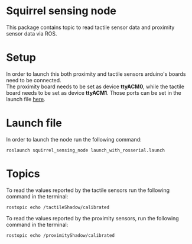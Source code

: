 # Squirrel sensing node
This package contains topic to read tactile sensor data and proximity sensor data via ROS.

# Setup
In order to launch this both proximity and tactile sensors arduino's boards need to be connected.</br>
The proximity board needs to be set as device **ttyACM0**, while the tactile board needs to be set as device **ttyACM1**.
Those ports can be set in the launch file [here](https://github.com/shadow-robot/squirrel_driver/blob/qmul/squirrel_sensing_node/launch/launch_with_rosserial.launch#L8). </br>

# Launch file
In order to launch the node run the following command:

```
roslaunch squirrel_sensing_node launch_with_rosserial.launch
```

# Topics
To read the values reported by the tactile sensors run the following command in the terminal:

```
rostopic echo /tactileShadow/calibrated
```

To read the values reported by the proximity sensors, run the following command in the terminal:

```
rostopic echo /proximityShadow/calibrated
```
